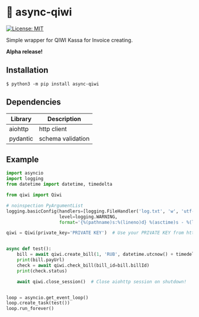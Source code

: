 # 🥝 async-qiwi

[![License: MIT](https://img.shields.io/badge/License-MIT-yellow.svg)](https://opensource.org/licenses/MIT)

Simple wrapper for QIWI Kassa for Invoice creating.

**Alpha release!**

## Installation

```shell
$ python3 -m pip install async-qiwi
```

## Dependencies

| Library  | Description       |
|----------|-------------------|
| aiohttp  | http client       |
| pydantic | schema validation |

## Example

```python
import asyncio
import logging
from datetime import datetime, timedelta

from qiwi import Qiwi

# noinspection PyArgumentList
logging.basicConfig(handlers=[logging.FileHandler('log.txt', 'w', 'utf-8')],
                    level=logging.WARNING,
                    format='{%(pathname)s:%(lineno)d} %(asctime)s - %(levelname)s - %(message)s')

qiwi = Qiwi(private_key='PRIVATE KEY')  # Use your PRIVATE KEY from https://qiwi.com/p2p-admin/transfers/api


async def test():
    bill = await qiwi.create_bill(1, 'RUB', datetime.utcnow() + timedelta(hours=1))
    print(bill.payUrl)
    check = await qiwi.check_bill(bill_id=bill.billId)
    print(check.status)

    await qiwi.close_session()  # Close aiohttp session on shutdown!


loop = asyncio.get_event_loop()
loop.create_task(test())
loop.run_forever()

```

